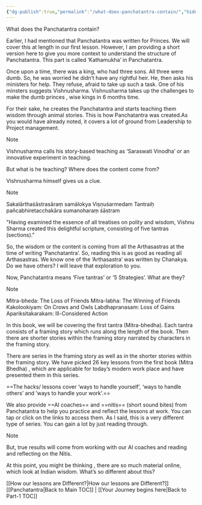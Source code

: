 ```yaml
---
{"dg-publish":true,"permalink":"/what-does-panchatantra-contain/","hide":true}
---
```


What does the Panchatantra contain?

Earlier, I had mentioned that Panchatantra was written for Princes. We will cover this at length in our first lesson. However,  I am providing a short version here to give you more context to understand the structure of Panchatantra.  This part is called ‘Kathamukha’ in Panchatantra.

Once upon a time, there was a king, who had three sons. All three were dumb. So, he was worried he didn’t have any rightful heir. He, then asks his ministers for help. They refuse, afraid to take up such a task. One of his minsters suggests Vishnusharma. Vishnusharma takes up the challenges to make the dumb princes , wise kings in 6 months time. 

For their sake, he creates the Panchatantra and starts teaching them wisdom through animal stories. This is how Panchatantra was created.As you would have already noted, it covers a lot of ground from Leadership to Project management. 

> [!note]
> Vishnusharma calls his story-based teaching as  ‘Saraswati Vinodha’ or an innovative experiment in teaching. 


But what is he teaching? Where does the content come from? 

Vishnusharma himself gives us a clue. 

> [!note]
> Sakalārthaśāstrasāraṃ samālokya Viṣṇuśarmedam
> Tantraiḥ pañcabhiretacchakāra sumanoharaṃ śāstram
> 
> "Having examined the essence of all treatises on polity and wisdom, Vishnu Sharma created this delightful scripture, consisting of five tantras (sections)."


So, the wisdom or the content is coming from all the Arthasastras at the time of writing ‘Panchatantra’. So, reading this is as good as reading all Arthasastras. We know one of the ‘Arthasastra’ was written by Chanakya. Do we have others? I will leave that exploration to you.

Now, Panchatantra means ‘Five tantras’ or ’5 Strategies’. What are they?

> [!note]
> Mitra-bheda: The Loss of Friends
> Mitra-labha: The Winning of Friends
> Kakolookiyam: On Crows and Owls
> Labdhapranasam: Loss of Gains
> Apariksitakarakam: Ill-Considered Action

In this book, we will be covering the first tantra (Mitra-bhedha).  Each tantra consists of a framing story which runs along the length of the book. Then there are shorter stories within the framing story narrated by characters in the framing story. 

There are series in the framing story as well as in the shorter stories within the framing story.  We have picked 26 key lessons from the first book (Mitra Bhedha) , which are applicable for today’s modern work place and have presented them in this series. 

==The hacks/ lessons cover ‘ways to handle yourself’, ‘ways to handle others’ and ’ways to handle your work’.==

We also provide ==AI coaches== and ==nitis== (short sound bites) from Panchatantra to help you practice and reflect the lessons at work. You can tap or click on the links to access them. As I said, this is a very different type of series. You can gain a lot by just reading through. 

> [!note]
> 
> But, true results will come from working with our AI coaches and reading and reflecting on the Nitis.


At this point, you might be thinking , there are so much material online, which look at Indian wisdom. What’s so different about this?

[[How our lessons are Different?\|How our lessons are Different?]]
[[Panchatantra\|Back to Main TOC]] | [[Your Journey begins here\|Back to Part-1 TOC]]
